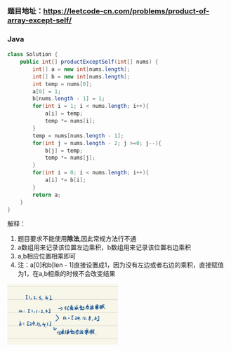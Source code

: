 ### 题目地址：https://leetcode-cn.com/problems/product-of-array-except-self/
### Java
``` java
class Solution {
    public int[] productExceptSelf(int[] nums) {
        int[] a = new int[nums.length];
        int[] b = new int[nums.length];
        int temp = nums[0];
        a[0] = 1;
        b[nums.length - 1] = 1;
        for(int i = 1; i < nums.length; i++){
            a[i] = temp;
            temp *= nums[i];
        }
        temp = nums[nums.length - 1];
        for(int j = nums.length - 2; j >=0; j--){
            b[j] = temp;
            temp *= nums[j];
        }
        for(int i = 0; i < nums.length; i++){
            a[i] *= b[i];
        }
        return a;
    }
}
```
解释：
1. 题目要求不能使用**除法**,因此常规方法行不通
2. a数组用来记录该位置左边乘积，b数组用来记录该位置右边乘积
3. a,b相应位置相乘即可
4. 注：a[0]和b[len - 1]直接设置成1，因为没有左边或者右边的乘积，直接赋值为1，在a,b相乘的时候不会改变结果

<img src="https://github.com/miniCcc/Leetcode-ccSolution/blob/master/238-%E9%99%A4%E8%87%AA%E8%BA%AB%E4%BB%A5%E5%A4%96%E6%95%B0%E7%BB%84%E7%9A%84%E4%B9%98%E7%A7%AF/1593009258.05205.jpg?raw=true" width="50%" height="50%">
